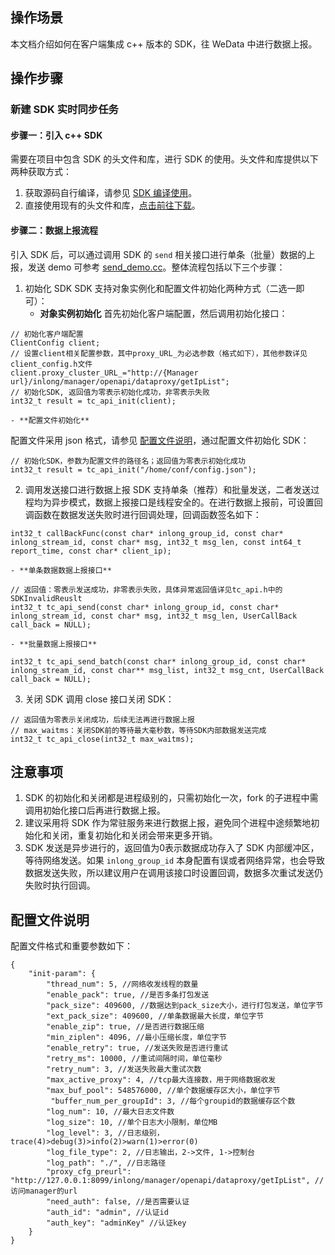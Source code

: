 ## 操作场景
本文档介绍如何在客户端集成 c++ 版本的 SDK，往  WeData 中进行数据上报。

## 操作步骤
### 新建 SDK 实时同步任务
#### 步骤一：引入 c++ SDK
需要在项目中包含 SDK 的头文件和库，进行 SDK 的使用。头文件和库提供以下两种获取方式：
1. 获取源码自行编译，请参见 [SDK 编译使用](https://github.com/apache/inlong/tree/release-1.3.0/inlong-sdk/dataproxy-sdk-twins/dataproxy-sdk-cpp)。
2. 直接使用现有的头文件和库，[点击前往下载](https://inlong-resource-1312784730.cos-website.ap-guangzhou.myqcloud.com/download/index.html)。

#### 步骤二：数据上报流程
引入 SDK 后，可以通过调用 SDK 的 `send` 相关接口进行单条（批量）数据的上报，发送 demo 可参考 [send_demo.cc](https://github.com/apache/inlong/blob/release-1.3.0/inlong-sdk/dataproxy-sdk-twins/dataproxy-sdk-cpp/release/demo/send_demo.cc)。整体流程包括以下三个步骤：
1. 初始化 SDK
SDK 支持对象实例化和配置文件初始化两种方式（二选一即可）：
	- **对象实例初始化**
首先初始化客户端配置，然后调用初始化接口：
``` 
// 初始化客户端配置
ClientConfig client;
// 设置client相关配置参数，其中proxy_URL_为必选参数（格式如下），其他参数详见client_config.h文件
client.proxy_cluster_URL_="http://{Manager url}/inlong/manager/openapi/dataproxy/getIpList";
// 初始化SDK, 返回值为零表示初始化成功，非零表示失败
int32_t result = tc_api_init(client);
```
	- **配置文件初始化**
配置文件采用 json 格式，请参见 [配置文件说明](#配置文件说明)，通过配置文件初始化 SDK：
```
// 初始化SDK，参数为配置文件的路径名；返回值为零表示初始化成功
int32_t result = tc_api_init("/home/conf/config.json");
```

2. 调用发送接口进行数据上报
SDK 支持单条（推荐）和批量发送，二者发送过程均为异步模式，数据上报接口是线程安全的。在进行数据上报前，可设置回调函数在数据发送失败时进行回调处理，回调函数签名如下：
```
int32_t callBackFunc(const char* inlong_group_id, const char* inlong_stream_id, const char* msg, int32_t msg_len, const int64_t report_time, const char* client_ip);
```
	- **单条数据数据上报接口**
```
// 返回值：零表示发送成功，非零表示失败，具体异常返回值详见tc_api.h中的SDKInvalidReuslt
int32_t tc_api_send(const char* inlong_group_id, const char* inlong_stream_id, const char* msg, int32_t msg_len, UserCallBack call_back = NULL);
```
	- **批量数据上报接口**
```
int32_t tc_api_send_batch(const char* inlong_group_id, const char* inlong_stream_id, const char** msg_list, int32_t msg_cnt, UserCallBack call_back = NULL);
```

3. 关闭 SDK
调用 close 接口关闭 SDK：
```
// 返回值为零表示关闭成功，后续无法再进行数据上报
// max_waitms：关闭SDK前的等待最大毫秒数，等待SDK内部数据发送完成
int32_t tc_api_close(int32_t max_waitms);
```

## 注意事项
1. SDK 的初始化和关闭都是进程级别的，只需初始化一次，fork 的子进程中需调用初始化接口后再进行数据上报。
2. 建议采用将 SDK 作为常驻服务来进行数据上报，避免同个进程中途频繁地初始化和关闭，重复初始化和关闭会带来更多开销。
3. SDK 发送是异步进行的，返回值为0表示数据成功存入了 SDK 内部缓冲区，等待网络发送。如果 `inlong_group_id` 本身配置有误或者网络异常，也会导致数据发送失败，所以建议用户在调用该接口时设置回调，数据多次重试发送仍失败时执行回调。

## 配置文件说明<span id="配置文件说明"></span>
配置文件格式和重要参数如下：
```
{
    "init-param": {
        "thread_num": 5, //网络收发线程的数量
        "enable_pack": true, //是否多条打包发送
        "pack_size": 409600, //数据达到pack_size大小，进行打包发送，单位字节
        "ext_pack_size": 409600, //单条数据最大长度，单位字节
        "enable_zip": true, //是否进行数据压缩
        "min_ziplen": 4096, //最小压缩长度，单位字节
        "enable_retry": true, //发送失败是否进行重试
        "retry_ms": 10000, //重试间隔时间，单位毫秒
        "retry_num": 3, //发送失败最大重试次数
        "max_active_proxy": 4, //tcp最大连接数，用于网络数据收发
        "max_buf_pool": 548576000, //单个数据缓存区大小，单位字节
		 "buffer_num_per_groupId": 3, //每个groupid的数据缓存区个数
        "log_num": 10, //最大日志文件数
        "log_size": 10, //单个日志大小限制，单位MB
        "log_level": 3, //日志级别，trace(4)>debug(3)>info(2)>warn(1)>error(0)
        "log_file_type": 2, //日志输出，2->文件, 1->控制台
        "log_path": "./", //日志路径
        "proxy_cfg_preurl": "http://127.0.0.1:8099/inlong/manager/openapi/dataproxy/getIpList", //访问manager的url
        "need_auth": false, //是否需要认证
        "auth_id": "admin", //认证id
        "auth_key": "adminKey" //认证key
    }
}
```
